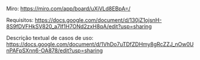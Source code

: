 Miro: https://miro.com/app/board/uXjVLd8EBpA=/

Requisitos: https://docs.google.com/document/d/130jZ1ojsnH-8S9fDVFHkSV820_a7If1H7ONd2zxH8qA/edit?usp=sharing


Descrição textual de casos de uso: https://docs.google.com/document/d/1VhDo7uTDfZDHmy8gRcZZJ_nOw0UnPAFpSXnn6-OA878/edit?usp=sharing
